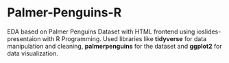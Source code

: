 # Palmer-Penguins-R

EDA based on Palmer Penguins Dataset with HTML frontend using ioslides-presentaion with R Programming.
Used libraries like <b>tidyverse</b> for data manipulation and cleaning, <b>palmerpenguins</b> for the dataset and <b>ggplot2</b> for data visualization.
